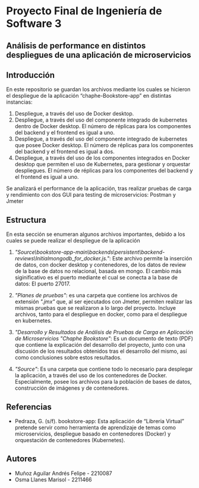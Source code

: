 # **Proyecto Final de Ingeniería de Software 3**
## Análisis de performance en distintos despliegues de una aplicación de microservicios

## Introducción
En este repositorio se guardan los archivos mediante los cuales se hicieron el despliegue de la aplicación “chaphe-Bookstore-app” en distintas instancias:
  1)	Despliegue, a través del uso de Docker desktop.
  2)	Despliegue, a través del uso del componente integrado de kubernetes dentro de Docker desktop. El número de réplicas para los componentes del backend y el frontend es igual a uno.
  3)	Despliegue, a través del uso del componente integrado de kubernetes que posee Docker desktop. El número de réplicas para los componentes del backend y el frontend es igual a dos.
  4)	Despliegue, a través del uso de los componentes integrados en Docker desktop que permiten el uso de Kubernetes, para gestionar y orquestar despliegues. El número de réplicas para los componentes del backend y el frontend es igual a uno.


Se analizará el performance de la aplicación, tras realizar pruebas de carga y rendimiento con dos GUI para testing de microservicios: Postman y Jmeter

## Estructura
En esta sección se enumeran algunos archivos importantes, debido a los cuales se puede realizar el despliegue de la aplicación

1) *"Source\bookstore-app-main\backends\persistent\backend-reviews\Initialmongodb_for_docker.js."*: Este archivo permite la inserción de datos, con docker desktop y contenedores, de los datos de review de la base de datos no relacional, basada en mongo. El cambio más siginificativo es el puerto mediante el cual se conecta a la base de datos: El puerto 27017.

2) *"Planes de pruebas"*: es una carpeta que contiene los archivos de extensión *".jmx"* que, al ser ejecutados con Jmeter, permiten realizar las mismas pruebas que se realizaron a lo largo del proyecto. Incluye archivos, tanto para el despliegue en docker, como para el despliegue en kubernetes.

3) *"Desarrollo y Resultados de Análisis de Pruebas de Carga en Aplicación de Microservicios "Chaphe Bookstore"*: Es un documento de texto (PDF) que contiene la explicación del desarrollo del proyecto, junto con una discusión de los resultados obtenidos tras el desarrollo del mismo, así como conclusiones sobre estos resultados.

4) *"Source"*: Es una carpeta que contiene todo lo necesario para desplegar la aplicación, a través del uso de los contenedores de Docker. Especialmente, posee los archivos para la población de bases de datos, construcción de imágenes y de contenedores.

## Referencias
- Pedraza, G. (s/f). bookstore-app: Esta aplicación de “Libreria Virtual” pretende servir como herramienta de aprendizaje de temas como microservicios, despliegue basado en contenedores (Docker) y orquestación de contenedores (Kubernetes).


## Autores
- Muñoz Aguilar Andrés Felipe - 2210087
- Osma Llanes Marisol - 2211466


